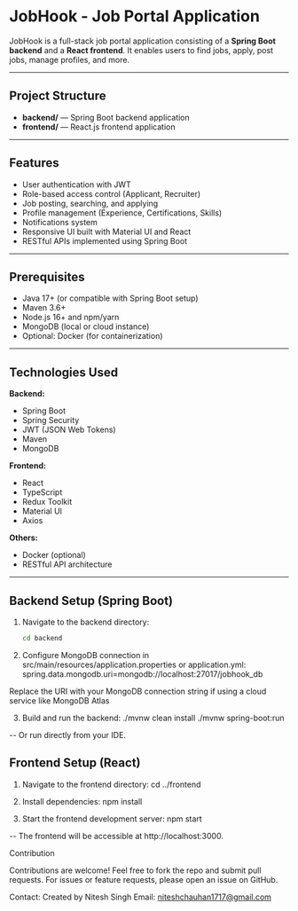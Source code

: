 # JobHook - Job Portal Application

JobHook is a full-stack job portal application consisting of a **Spring Boot backend** and a **React frontend**. It enables users to find jobs, apply, post jobs, manage profiles, and more.

---

## Project Structure

- **backend/** — Spring Boot backend application  
- **frontend/** — React.js frontend application

---

## Features

- User authentication with JWT  
- Role-based access control (Applicant, Recruiter)  
- Job posting, searching, and applying  
- Profile management (Experience, Certifications, Skills)  
- Notifications system  
- Responsive UI built with Material UI and React  
- RESTful APIs implemented using Spring Boot

---

## Prerequisites

- Java 17+ (or compatible with Spring Boot setup)  
- Maven 3.6+  
- Node.js 16+ and npm/yarn  
- MongoDB (local or cloud instance)  
- Optional: Docker (for containerization)

---

## Technologies Used

**Backend:**  
- Spring Boot  
- Spring Security  
- JWT (JSON Web Tokens)  
- Maven  
- MongoDB  

**Frontend:**  
- React  
- TypeScript  
- Redux Toolkit  
- Material UI  
- Axios  

**Others:**  
- Docker (optional)  
- RESTful API architecture

---

## Backend Setup (Spring Boot)

1. Navigate to the backend directory:

   ```bash
   cd backend
2. Configure MongoDB connection in src/main/resources/application.properties or application.yml:
spring.data.mongodb.uri=mongodb://localhost:27017/jobhook_db

Replace the URI with your MongoDB connection string if using a cloud service like MongoDB Atlas

3. Build and run the backend:
./mvnw clean install
./mvnw spring-boot:run

-- Or run directly from your IDE.


## Frontend Setup (React)

1. Navigate to the frontend directory: cd ../frontend

2. Install dependencies: npm install

3. Start the frontend development server: npm start

-- The frontend will be accessible at http://localhost:3000.


Contribution

Contributions are welcome! Feel free to fork the repo and submit pull requests. For issues or feature requests, please open an issue on GitHub.

Contact: 
Created by Nitesh Singh
Email: niteshchauhan1717@gmail.com
